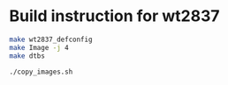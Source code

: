 # Build instruction for wt2837

```bash
make wt2837_defconfig
make Image -j 4
make dtbs
 
./copy_images.sh
```
